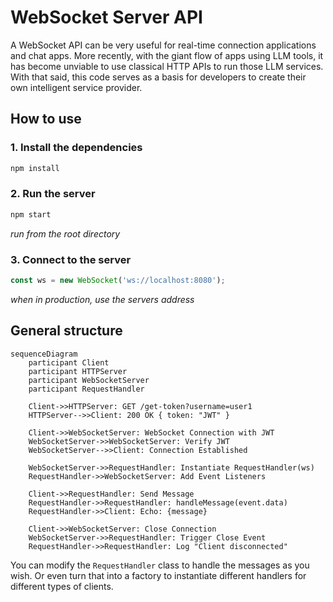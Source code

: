 # WebSocket Server API

A WebSocket API can be very useful for real-time connection applications and chat apps. More recently, with the giant flow of apps using LLM tools, it has become unviable to use classical HTTP APIs to run those LLM services.
With that said, this code serves as a basis for developers to create their own intelligent service provider.

## How to use

### 1. Install the dependencies

```bash
npm install
```

### 2. Run the server

```bash
npm start
```
_run from the root directory_

### 3. Connect to the server

```javascript
const ws = new WebSocket('ws://localhost:8080');
```
_when in production, use the servers address_

## General structure

```mermaid
sequenceDiagram
    participant Client
    participant HTTPServer
    participant WebSocketServer
    participant RequestHandler

    Client->>HTTPServer: GET /get-token?username=user1
    HTTPServer-->>Client: 200 OK { token: "JWT" }

    Client->>WebSocketServer: WebSocket Connection with JWT
    WebSocketServer->>WebSocketServer: Verify JWT
    WebSocketServer-->>Client: Connection Established

    WebSocketServer->>RequestHandler: Instantiate RequestHandler(ws)
    RequestHandler->>WebSocketServer: Add Event Listeners

    Client->>RequestHandler: Send Message
    RequestHandler->>RequestHandler: handleMessage(event.data)
    RequestHandler->>Client: Echo: {message}

    Client->>WebSocketServer: Close Connection
    WebSocketServer->>RequestHandler: Trigger Close Event
    RequestHandler->>RequestHandler: Log "Client disconnected"
```

You can modify the `RequestHandler` class to handle the messages as you wish. Or even turn that into a factory to instantiate different handlers for different types of clients.
